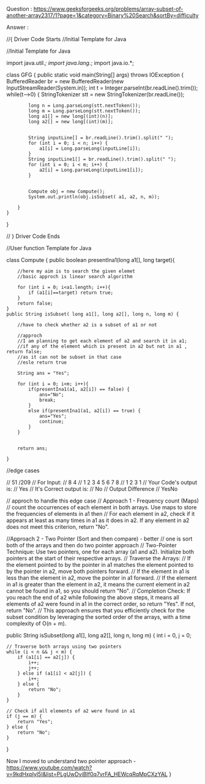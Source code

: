 Question : https://www.geeksforgeeks.org/problems/array-subset-of-another-array2317/1?page=1&category=Binary%20Search&sortBy=difficulty

Answer :

//{ Driver Code Starts
//Initial Template for Java

//Initial Template for Java

import java.util.*;
import java.lang.*;
import java.io.*;

class GFG {
	public static void main(String[] args) throws IOException
	{
        BufferedReader br = new BufferedReader(new InputStreamReader(System.in));
        int t = Integer.parseInt(br.readLine().trim());
        while(t-->0)
        {
            StringTokenizer stt = new StringTokenizer(br.readLine());
            
            long n = Long.parseLong(stt.nextToken());
            long m = Long.parseLong(stt.nextToken());
            long a1[] = new long[(int)(n)];
            long a2[] = new long[(int)(m)];
            
            
            String inputLine[] = br.readLine().trim().split(" ");
            for (int i = 0; i < n; i++) {
                a1[i] = Long.parseLong(inputLine[i]);
            }
            String inputLine1[] = br.readLine().trim().split(" ");
            for (int i = 0; i < m; i++) {
                a2[i] = Long.parseLong(inputLine1[i]);
            }
            
            
            Compute obj = new Compute();
            System.out.println(obj.isSubset( a1, a2, n, m));
            
        }
	}
}

// } Driver Code Ends


//User function Template for Java


class Compute {
    public boolean presentIna1(long a1[], long target){
        
        //here my aim is to search the given elemet
        //basic approch is linear search algorithm
        
        for (int i = 0; i<a1.length; i++){
            if (a1[i]==target) return true;
        }
        return false;
    }
    public String isSubset( long a1[], long a2[], long n, long m) {
        
        //have to check whether a2 is a subset of a1 or not
        
        //approch
        //I am planning to get each element of a2 and search it in a1;
        //if any of the element which is present in a2 but not in a1 , return false;
        //as it can not be subset in that case
        //esle return true
        
        String ans = "Yes";
        
        for (int i = 0; i<m; i++){
            if(presentIna1(a1, a2[i]) == false) {
                ans="No";
                break;
            }
            else if(presentIna1(a1, a2[i]) == true) {
                ans="Yes";
                continue;
            }
        }
        
        
        return ans;
        
    }
    
//edge cases
    
    
//     51 /209
// For Input: 
// 8 4
// 1 2 3 4 5 6 7 8
// 1 2 3 1
// Your Code's output is: 
// Yes
// It's Correct output is: 
// No
// Output Difference
// YesNo


// approch to handle this edge case
// Approach 1 - Frequency count (Maps)
// count the occurrences of each element in both arrays. Use maps to store the frequencies of elements in a1 then 
// For each element in a2, check if it appears at least as many times in a1 as it does in a2. If any element in a2 does not meet this criterion, return "No".

//Approach 2 - Two Pointer (Sort and then compare) - better
// one is sort both of the arrays and then do two pointer approach 
// Two-Pointer Technique: Use two pointers, one for each array (a1 and a2). Initialize both pointers at the start of their respective arrays.
// Traverse the Arrays:
// If the element pointed to by the pointer in a1 matches the element pointed to by the pointer in a2, move both pointers forward.
// If the element in a1 is less than the element in a2, move the pointer in a1 forward.
// If the element in a1 is greater than the element in a2, it means the current element in a2 cannot be found in a1, so you should return "No".
// Completion Check: If you reach the end of a2 while following the above steps, it means all elements of a2 were found in a1 in the correct order, so return "Yes". If not, return "No".
// This approach ensures that you efficiently check for the subset condition by leveraging the sorted order of the arrays, with a time complexity of O(n + m).


public String isSubset(long a1[], long a2[], long n, long m) {
    int i = 0, j = 0;

    // Traverse both arrays using two pointers
    while (i < n && j < m) {
        if (a1[i] == a2[j]) {
            i++;
            j++;
        } else if (a1[i] < a2[j]) {
            i++;
        } else {
            return "No";
        }
    }

    // Check if all elements of a2 were found in a1
    if (j == m) {
        return "Yes";
    } else {
        return "No";
    }
}


Now I moved to understand two pointer approach - https://www.youtube.com/watch?v=9kdHxplyl5I&list=PLgUwDviBIf0q7vrFA_HEWcqRqMpCXzYAL
}
